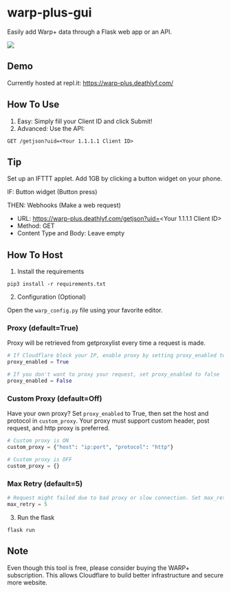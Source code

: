 # warp-plus-gui
Easily add Warp+ data through a Flask web app or an API. 

![](https://raw.githubusercontent.com/deathlyface/warp-plus-gui/master/static/screenshot.png)

## Demo
Currently hosted at repl.it: https://warp-plus.deathlyf.com/

## How To Use
1) Easy: Simply fill your Client ID and click Submit!
2) Advanced: Use the API: 
```http
GET /getjson?uid=<Your 1.1.1.1 Client ID>
```

## Tip
Set up an IFTTT applet. Add 1GB by clicking a button widget on your phone.

IF: Button widget (Button press)

THEN: Webhooks (Make a web request)
- URL: https://warp-plus.deathlyf.com/getjson?uid=<Your 1.1.1.1 Client ID>
- Method: GET
- Content Type and Body: Leave empty

## How To Host
1. Install the requirements

```
pip3 install -r requirements.txt
```

2. Configuration (Optional)

Open the `warp_config.py` file using your favorite editor.

### Proxy (default=True)
Proxy will be retrieved from getproxylist every time a request is made.
```python
# If Cloudflare block your IP, enable proxy by setting proxy_enabled to true
proxy_enabled = True

# If you don't want to proxy your request, set proxy_enabled to false
proxy_enabled = False
```

### Custom Proxy (default=Off)
Have your own proxy? Set `proxy_enabled` to True, then set the host and protocol in `custom_proxy`.
Your proxy must support custom header, post request, and http proxy is preferred.
```python
# Custom proxy is ON
custom_proxy = {"host": "ip:port", "protocol": "http"}

# Custom proxy is OFF
custom_proxy = {}
```

### Max Retry (default=5)
```python
# Request might failed due to bad proxy or slow connection. Set max_retry to retry the request if it fails.
max_retry = 5
```

3. Run the flask
```
flask run
```

## Note
Even though this tool is free, please consider buying the WARP+ subscription. This allows Cloudflare to build better infrastructure and secure more website.
